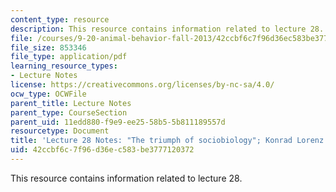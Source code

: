 ```yaml
---
content_type: resource
description: This resource contains information related to lecture 28.
file: /courses/9-20-animal-behavior-fall-2013/42ccbf6c7f96d36ec583be3777120372_MIT9_20F13_Lec28.pdf
file_size: 853346
file_type: application/pdf
learning_resource_types:
- Lecture Notes
license: https://creativecommons.org/licenses/by-nc-sa/4.0/
ocw_type: OCWFile
parent_title: Lecture Notes
parent_type: CourseSection
parent_uid: 11edd880-f9e9-ee25-58b5-5b811189557d
resourcetype: Document
title: 'Lecture 28 Notes: "The triumph of sociobiology"; Konrad Lorenz on learning'
uid: 42ccbf6c-7f96-d36e-c583-be3777120372
---
```

This resource contains information related to lecture 28.